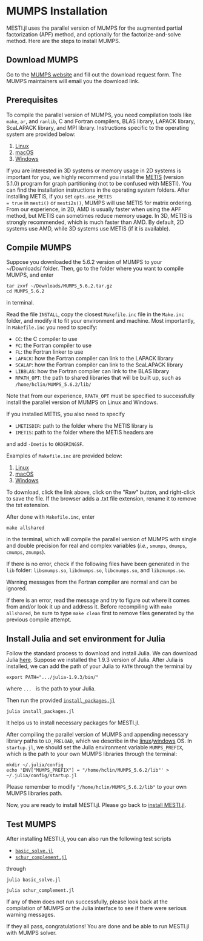 # MUMPS Installation
MESTI.jl uses the parallel version of MUMPS for the augmented partial factorization (APF) method, and optionally for the factorize-and-solve method. Here are the steps to install MUMPS.

## Download MUMPS
Go to the [MUMPS website](https://mumps-solver.org/index.php?page=dwnld) and fill out the download request form. The MUMPS maintainers will email you the download link.

## Prerequisites
To compile the parallel version of MUMPS, you need compilation tools like <code>make</code>, <code>ar</code>, and <code>ranlib</code>, C and Fortran compilers, BLAS library, LAPACK library, ScaLAPACK library, and MPI library. Instructions specific to the operating system are provided below:
1. [Linux](./linux)
2. [macOS](./macOS)
3. [Windows](./windows)

If you are interested in 3D systems or memory usage in 2D systems is important for you, we highly recommend you install the [METIS](https://github.com/scivision/METIS/tree/743ae96033f31907d89c80e3470c0325e9a97f7b) (version 5.1.0) program for graph partitioning (not to be confused with MESTI). You can find the installation instructions in the operating system folders. After installing METIS, if you set <code>opts.use_METIS = true</code> in <code>mesti()</code> or <code>mesti2s()</code>, MUMPS will use METIS for matrix ordering. From our experience, in 2D, AMD is usually faster when using the APF method, but METIS can sometimes reduce memory usage. In 3D, METIS is strongly recommended, which is much faster than AMD. By default, 2D systems use AMD, while 3D systems use METIS (if it is available).

## Compile MUMPS
Suppose you downloaded the 5.6.2 version of MUMPS to your ~/Downloads/ folder. Then, go to the folder where you want to compile MUMPS, and enter
```shell
tar zxvf ~/Downloads/MUMPS_5.6.2.tar.gz
cd MUMPS_5.6.2
```
in terminal.

Read the file <code>INSTALL</code>, copy the closest <code>Makefile.inc</code> file in the <code>Make.inc</code> folder, and modify it to fit your environment and machine. Most importantly, in <code>Makefile.inc</code> you need to specify:
 - <code>CC</code>: the C compiler to use
 - <code>FC</code>: the Fortran compiler to use
 - <code>FL</code>: the Fortran linker to use
 - <code>LAPACK</code>: how the Fortran compiler can link to the LAPACK library
 - <code>SCALAP</code>: how the Fortran compiler can link to the ScaLAPACK library
 - <code>LIBBLAS</code>: how the Fortran compiler can link to the BLAS library
 - <code>RPATH_OPT</code>: the path to shared libraries that will be built up, such as <code>/home/hclin/MUMPS_5.6.2/lib/</code>

Note that from our experience, <code>RPATH_OPT</code> must be specified to successfully install the parallel version of MUMPS on Linux and Windows.

If you installed METIS, you also need to specify
 - <code>LMETISDIR</code>: path to the folder where the METIS library is
 - <code>IMETIS</code>: path to the folder where the METIS headers are

and add <code>-Dmetis</code> to <code>ORDERINGSF</code>.

Examples of <code>Makefile.inc</code> are provided below:
1. [Linux](./linux/Makefile.inc)
2. [macOS](./macOS/Makefile.inc)
3. [Windows](./windows/Makefile.inc)

To download, click the link above, click on the "Raw" button, and right-click to save the file. If the browser adds a .txt file extension, rename it to remove the txt extension.

After done with <code>Makefile.inc</code>, enter
```shell
make allshared
```
in the terminal, which will compile the parallel version of MUMPS with single and double precision for real and complex variables (*i.e.*, <code>smumps</code>, <code>dmumps</code>, <code>cmumps</code>, <code>zmumps</code>).

If there is no error, check if the following files have been generated in the <code>lib</code> folder: <code>libsmumps.so</code>, <code>libdmumps.so</code>, <code>libcmumps.so</code>, and <code>libzmumps.so</code>.

Warning messages from the Fortran compiler are normal and can be ignored.

If there is an error, read the message and try to figure out where it comes from and/or look it up and address it. Before recompiling with <code>make allshared</code>, be sure to type <code>make clean</code> first to remove files generated by the previous compile attempt.

## Install Julia and set environment for Julia

Follow the standard process to download and install Julia. We can download Julia [here](https://julialang.org/downloads/). Suppose we installed the 1.9.3 version of Julia. After Julia is installed, we can add the path of your Julia to <code>PATH</code> through the terminal by 

```shell
export PATH=".../julia-1.9.3/bin/"
```

where  <code>... </code> is the path to your Julia.

Then run the provided <code>[install_packages.jl](./install_packages.jl)</code>

```shell
julia install_packages.jl
```

It helps us to install necessary packages for MESTI.jl.

After compiling the parallel version of MUMPS and appending necessary library paths to `LD_PRELOAD`, which we describe in the [linux](./linux#running-mumps-in-julia)/[windows](./windows#running-mumps-in-julia) OS. In <code>startup.jl</code>, we should set the Julia environment variable <code>MUMPS_PREFIX</code>, which is the path to your own MUMPS libraries through the terminal: 

```shell
mkdir ~/.julia/config
echo 'ENV["MUMPS_PREFIX"] = "/home/hclin/MUMPS_5.6.2/lib"' > ~/.julia/config/startup.jl
```

Please remember to modify <code>"/home/hclin/MUMPS_5.6.2/lib"</code> to your own MUMPS libraries path. 

Now, you are ready to install MESTI.jl. Please go back to [install MESTI.jl](../#installation).


## Test MUMPS

After installing MESTI.jl, you can also run the following test scripts

- <code>[basic_solve.jl](basic_solve.jl)</code>
- <code>[schur_complement.jl](schur_complement.jl)</code>

through 

```shell
julia basic_solve.jl
```

```shell
julia schur_complement.jl
```

If any of them does not run successfully, please look back at the compilation of MUMPS or the Julia interface to see if there were serious warning messages.

If they all pass, congratulations! You are done and be able to run MESTI.jl with MUMPS solver. 